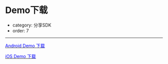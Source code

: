 # Demo下载
- category: 分享SDK
- order: 7---
[<font color=blue >Android Demo 下载</font>](http://download.taobaocdn.com/freedom/31112/compress/p1acmghvmm1sfd2oe167ih5617o34.zip)

[<font color=blue >iOS Demo 下载</font>](http://download.taobaocdn.com/freedom/31112/compress/DTShareKit.zip)